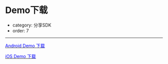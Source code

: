 # Demo下载
- category: 分享SDK
- order: 7---
[<font color=blue >Android Demo 下载</font>](http://download.taobaocdn.com/freedom/31112/compress/p1acmghvmm1sfd2oe167ih5617o34.zip)

[<font color=blue >iOS Demo 下载</font>](http://download.taobaocdn.com/freedom/31112/compress/DTShareKit.zip)